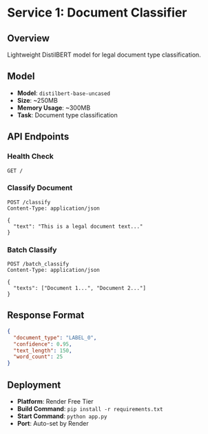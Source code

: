 # Service 1: Document Classifier

## Overview
Lightweight DistilBERT model for legal document type classification.

## Model
- **Model**: `distilbert-base-uncased`
- **Size**: ~250MB
- **Memory Usage**: ~300MB
- **Task**: Document type classification

## API Endpoints

### Health Check
```
GET /
```

### Classify Document
```
POST /classify
Content-Type: application/json

{
  "text": "This is a legal document text..."
}
```

### Batch Classify
```
POST /batch_classify
Content-Type: application/json

{
  "texts": ["Document 1...", "Document 2..."]
}
```

## Response Format
```json
{
  "document_type": "LABEL_0",
  "confidence": 0.95,
  "text_length": 150,
  "word_count": 25
}
```

## Deployment
- **Platform**: Render Free Tier
- **Build Command**: `pip install -r requirements.txt`
- **Start Command**: `python app.py`
- **Port**: Auto-set by Render
